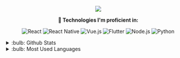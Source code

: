 <p align="center">
 <a href="https://www.linkedin.com/in/kurtnazlican/" target="_blank">
  <img src="https://img.icons8.com/fluent/48/000000/linkedin.png" />
 </a>
</p>

<p align="center">
 <strong>🔭 Technologies I'm proficient in:</strong>
</p>

<p align="center">
 
 <img src="https://img.icons8.com/color/48/000000/react.png" alt="React"/>
 <img src="https://img.icons8.com/color/48/000000/react-native.png" alt="React Native"/>
 <img src="https://img.icons8.com/color/48/000000/vue-js.png" alt="Vue.js"/>
 <img src="https://img.icons8.com/color/48/000000/flutter.png" alt="Flutter"/>
 <img src="https://img.icons8.com/color/48/000000/nodejs.png" alt="Node.js"/>
 <img src="https://img.icons8.com/color/48/000000/python.png" alt="Python"/>
</p>

<details>
<summary>:bulb: Github Stats</summary>
<img src="https://github-readme-stats.vercel.app/api?username=nazlicankurt&show_icons=true&theme=dark">
</details>

<details>
<summary>:bulb: Most Used Languages</summary>
<img src="https://github-readme-stats.vercel.app/api/top-langs/?username=nazlicankurt&layout=compact&theme=dark">
</details>
